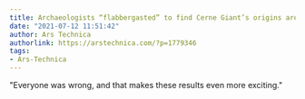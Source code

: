 ```yaml
---
title: Archaeologists “flabbergasted” to find Cerne Giant’s origins are medieval
date: "2021-07-12 11:51:42"
author: Ars Technica
authorlink: https://arstechnica.com/?p=1779346
tags:
- Ars-Technica
---
```

"Everyone was wrong, and that makes these results even more exciting."